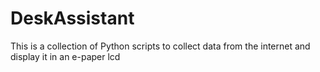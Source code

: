 # DeskAssistant
This is a collection of Python scripts to collect data from the internet and display it in an e-paper lcd
